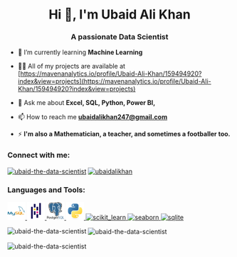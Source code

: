 <h1 align="center">Hi 👋, I'm Ubaid Ali Khan</h1>
<h3 align="center">A passionate Data Scientist</h3>

- 🌱 I’m currently learning **Machine Learning**

- 👨‍💻 All of my projects are available at [https://mavenanalytics.io/profile/Ubaid-Ali-Khan/159494920?index&view=projects](https://mavenanalytics.io/profile/Ubaid-Ali-Khan/159494920?index&view=projects)

- 💬 Ask me about **Excel, SQL, Python, Power BI,**

- 📫 How to reach me **ubaidalikhan247@gmail.com**

- ⚡ **I'm also a Mathematician, a teacher, and sometimes a footballer too.**

<h3 align="left">Connect with me:</h3>
<p align="left">
<a href="https://linkedin.com/in/ubaid-the-data-scientist" target="blank"><img align="center" src="https://raw.githubusercontent.com/rahuldkjain/github-profile-readme-generator/master/src/images/icons/Social/linked-in-alt.svg" alt="ubaid-the-data-scientist" height="30" width="40" /></a>
<a href="https://kaggle.com/ubaidalikhan" target="blank"><img align="center" src="https://raw.githubusercontent.com/rahuldkjain/github-profile-readme-generator/master/src/images/icons/Social/kaggle.svg" alt="ubaidalikhan" height="30" width="40" /></a>
</p>

<h3 align="left">Languages and Tools:</h3>
<p align="left"> <a href="https://www.mysql.com/" target="_blank" rel="noreferrer"> <img src="https://raw.githubusercontent.com/devicons/devicon/master/icons/mysql/mysql-original-wordmark.svg" alt="mysql" width="40" height="40"/> </a> <a href="https://pandas.pydata.org/" target="_blank" rel="noreferrer"> <img src="https://raw.githubusercontent.com/devicons/devicon/2ae2a900d2f041da66e950e4d48052658d850630/icons/pandas/pandas-original.svg" alt="pandas" width="40" height="40"/> </a> <a href="https://www.postgresql.org" target="_blank" rel="noreferrer"> <img src="https://raw.githubusercontent.com/devicons/devicon/master/icons/postgresql/postgresql-original-wordmark.svg" alt="postgresql" width="40" height="40"/> </a> <a href="https://www.python.org" target="_blank" rel="noreferrer"> <img src="https://raw.githubusercontent.com/devicons/devicon/master/icons/python/python-original.svg" alt="python" width="40" height="40"/> </a> <a href="https://scikit-learn.org/" target="_blank" rel="noreferrer"> <img src="https://upload.wikimedia.org/wikipedia/commons/0/05/Scikit_learn_logo_small.svg" alt="scikit_learn" width="40" height="40"/> </a> <a href="https://seaborn.pydata.org/" target="_blank" rel="noreferrer"> <img src="https://seaborn.pydata.org/_images/logo-mark-lightbg.svg" alt="seaborn" width="40" height="40"/> </a> <a href="https://www.sqlite.org/" target="_blank" rel="noreferrer"> <img src="https://www.vectorlogo.zone/logos/sqlite/sqlite-icon.svg" alt="sqlite" width="40" height="40"/> </a> </p>

<p><img align="left" src="https://github-readme-stats.vercel.app/api/top-langs?username=ubaid-the-data-scientist&show_icons=true&locale=en&layout=compact" alt="ubaid-the-data-scientist" /></p>

<p>&nbsp;<img align="center" src="https://github-readme-stats.vercel.app/api?username=ubaid-the-data-scientist&show_icons=true&locale=en" alt="ubaid-the-data-scientist" /></p>

<p><img align="center" src="https://github-readme-streak-stats.herokuapp.com/?user=ubaid-the-data-scientist&" alt="ubaid-the-data-scientist" /></p>

<!--
**Ubaid-The-Data-Scientist/Ubaid-The-Data-Scientist** is a ✨ _special_ ✨ repository because its `README.md` (this file) appears on your GitHub profile.

Here are some ideas to get you started:

- 🔭 I’m currently working on ...
- 🌱 I’m currently learning ...
- 👯 I’m looking to collaborate on ...
- 🤔 I’m looking for help with ...
- 💬 Ask me about ...
- 📫 How to reach me: ...
- 😄 Pronouns: ...
- ⚡ Fun fact: ...
-->
